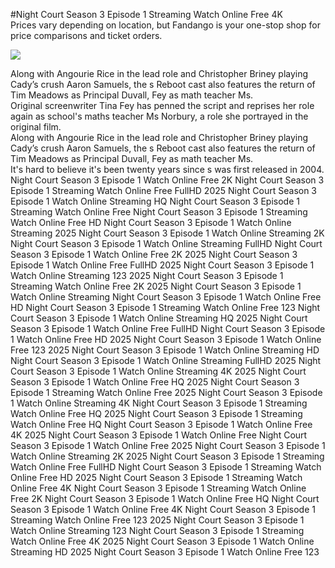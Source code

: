 #Night Court Season 3 Episode 1 Streaming Watch Online Free 4K  
Prices vary depending on location, but Fandango is your one-stop shop for price comparisons and ticket orders.  
  
[![](https://i.imgur.com/qSNzIqt.png)](https://movie.rssnews.media/LRTHRIhym.php)  
  
Along with Angourie Rice in the lead role and Christopher Briney playing Cady’s crush Aaron Samuels, the s Reboot cast also features the return of Tim Meadows as Principal Duvall, Fey as math teacher Ms.  
Original screenwriter Tina Fey has penned the script and reprises her role again as school's maths teacher Ms Norbury, a role she portrayed in the original film.  
Along with Angourie Rice in the lead role and Christopher Briney playing Cady’s crush Aaron Samuels, the s Reboot cast also features the return of Tim Meadows as Principal Duvall, Fey as math teacher Ms.  
It's hard to believe it's been twenty years since s was first released in 2004.  
Night Court Season 3 Episode 1 Watch Online Free 2K
Night Court Season 3 Episode 1 Streaming Watch Online Free FullHD 2025
Night Court Season 3 Episode 1 Watch Online Streaming HQ
Night Court Season 3 Episode 1 Streaming Watch Online Free
Night Court Season 3 Episode 1 Streaming Watch Online Free HD
Night Court Season 3 Episode 1 Watch Online Streaming 2025
Night Court Season 3 Episode 1 Watch Online Streaming 2K
Night Court Season 3 Episode 1 Watch Online Streaming FullHD
Night Court Season 3 Episode 1 Watch Online Free 2K 2025
Night Court Season 3 Episode 1 Watch Online Free FullHD 2025
Night Court Season 3 Episode 1 Watch Online Streaming 123 2025
Night Court Season 3 Episode 1 Streaming Watch Online Free 2K 2025
Night Court Season 3 Episode 1 Watch Online Streaming
Night Court Season 3 Episode 1 Watch Online Free HD
Night Court Season 3 Episode 1 Streaming Watch Online Free 123
Night Court Season 3 Episode 1 Watch Online Streaming HQ 2025
Night Court Season 3 Episode 1 Watch Online Free FullHD
Night Court Season 3 Episode 1 Watch Online Free HD 2025
Night Court Season 3 Episode 1 Watch Online Free 123 2025
Night Court Season 3 Episode 1 Watch Online Streaming HD
Night Court Season 3 Episode 1 Watch Online Streaming FullHD 2025
Night Court Season 3 Episode 1 Watch Online Streaming 4K 2025
Night Court Season 3 Episode 1 Watch Online Free HQ 2025
Night Court Season 3 Episode 1 Streaming Watch Online Free 2025
Night Court Season 3 Episode 1 Watch Online Streaming 4K
Night Court Season 3 Episode 1 Streaming Watch Online Free HQ 2025
Night Court Season 3 Episode 1 Streaming Watch Online Free HQ
Night Court Season 3 Episode 1 Watch Online Free 4K 2025
Night Court Season 3 Episode 1 Watch Online Free
Night Court Season 3 Episode 1 Watch Online Free 2025
Night Court Season 3 Episode 1 Watch Online Streaming 2K 2025
Night Court Season 3 Episode 1 Streaming Watch Online Free FullHD
Night Court Season 3 Episode 1 Streaming Watch Online Free HD 2025
Night Court Season 3 Episode 1 Streaming Watch Online Free 4K
Night Court Season 3 Episode 1 Streaming Watch Online Free 2K
Night Court Season 3 Episode 1 Watch Online Free HQ
Night Court Season 3 Episode 1 Watch Online Free 4K
Night Court Season 3 Episode 1 Streaming Watch Online Free 123 2025
Night Court Season 3 Episode 1 Watch Online Streaming 123
Night Court Season 3 Episode 1 Streaming Watch Online Free 4K 2025
Night Court Season 3 Episode 1 Watch Online Streaming HD 2025
Night Court Season 3 Episode 1 Watch Online Free 123